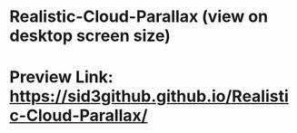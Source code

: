 # Realistic-Cloud-Parallax (view on desktop screen size)

# Preview Link: https://sid3github.github.io/Realistic-Cloud-Parallax/
